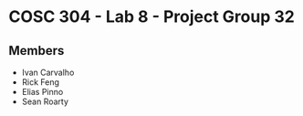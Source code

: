 # COSC 304 - Lab 8 - Project Group 32

## Members

- Ivan Carvalho
- Rick Feng
- Elias Pinno
- Sean Roarty
